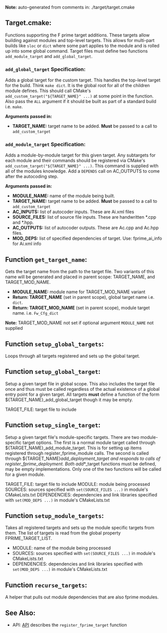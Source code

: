 **Note:** auto-generated from comments in: ./target/target.cmake

## Target.cmake:

Functions supporting the F prime target additions. These targets allow building against modules
and top-level targets. This allows for multi-part builds like `sloc` or `dict` where some part
applies to the module and is rolled up into some global command. Target files must define two
functions `add_module_target` and `add_global_target`.

### `add_global_target` Specification:

Adds a global target for the custom target. This handles the top-level target for the build.
Think `make dict`. It is the global root for all of the children module defines. This should call
CMake's `add_custom_target("${TARGET_NAME}" ...)` at some point in the function. Also pass the
`ALL` argument if it should be built as part of a standard build i.e. `make`.

**Arguments passed in:**
 - **TARGET_NAME:** target name to be added. **Must** be passed to a call to `add_custom_target`

### `add_module_target` Specification:

Adds a module-by-module target for this given target. Any subtargets for each module and their
commands should be registered via CMake's `add_custom_target("${TARGET_NAME}" ...)`. This command
is supplied with all of the modules knowledge. Add a `DEPENDS` call on AC_OUTPUTS to come after
the autocoding step.

**Arguments passed in:**
 - **MODULE_NAME:** name of the module being built.
 - **TARGET_NAME:** target name to be added. **Must** be passed to a call to `add_custom_target`
 - **AC_INPUTS:** list of autocoder inputs. These are Ai.xml files
 - **SOURCE_FILES:** list of source file inputs. These are handwritten *.cpp and *.hpp.
 - **AC_OUTPUTS:** list of autocoder outputs. These are Ac.cpp and Ac.hpp files.
 - **MOD_DEPS:** list of specified dependencies of target. Use: fprime_ai_info for Ai.xml info


## Function `get_target_name`:

Gets the target name from the path to the target file. Two variants of this name will be
generated and placed in parent scope: TARGET_NAME, and TARGET_MOD_NAME.

- **MODULE_NAME:** module name for TARGET_MOD_NAME variant
- **Return: TARGET_NAME** (set in parent scope), global target name i.e. `dict`.
- **Return: TARGET_MOD_NAME** (set in parent scope), module target name. i.e. `Fw_Cfg_dict`

**Note:** TARGET_MOD_NAME not set if optional argument `MODULE_NAME` not supplied


## Function `setup_global_targets`:

Loops through all targets registered and sets up the global target.


## Function `setup_global_target`:

Setup a given target file in global scope. This also includes the target file once and thus must be called regardless
of the actual existence of a global entry point for a given target. All targets **must** define a function of the form
${TARGET_NAME}_add_global_target though it may be empty.

TARGET_FILE: target file to include


## Function `setup_single_target`:

Setup a given target file's module-specific targets. There are two module-specific target options. The first is a
normal module target called through ${TARGET_NAME}_add_module_target. This is for setting up items registered through
register_fprime_module calls. The second is called through ${TARGET_NAME}_add_deployment_target and responds to calls
of register_fprime_deployment. Both add_*_target functions must be defined, may be empty implementations. Only one of
the two functions will be called for a given module.

TARGET_FILE: target file to include
MODULE: module being processed
SOURCES: sources specified with `set(SOURCE_FILES ...)` in module's CMakeLists.txt
DEPENDENCIES: dependencies and link libraries specified with `set(MOD_DEPS ...)` in module's CMakeLists.txt


## Function `setup_module_targets`:

Takes all registered targets and sets up the module specific targets from them. The list of targets  is read from the
global property FPRIME_TARGET_LIST.

- MODULE: name of the module being processed
- SOURCES: sources specified with `set(SOURCE_FILES ...)` in module's CMakeLists.txt
- DEPENDENCIES: dependencies and link libraries specified with `set(MOD_DEPS ...)` in module's CMakeLists.txt


## Function `recurse_targets`:

A helper that pulls out module dependencies that are also fprime modules.


## See Also:
 - API: [API](../API.md) describes the `register_fprime_target` function



